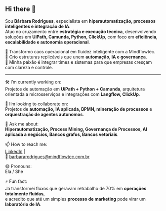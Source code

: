 ## Hi there 👋

Sou **Bárbara Rodrigues**, especialista em **hiperautomatização, processos inteligentes e integração de IA**.  
Atuo no cruzamento entre **estratégia e execução técnica**, desenvolvendo soluções em **UiPath, Camunda, Python, ClickUp**, com foco em **eficiência, escalabilidade e autonomia operacional**.

🔹 Transformo caos operacional em fluidez inteligente com a Mindflowtec.  
🔹 Crio estruturas replicáveis que unem **automação, IA e governança**.  
🔹 Minha paixão é integrar times e sistemas para que empresas cresçam com clareza e controle.  

---

🛠️ I’m currently working on:  
  Projetos de automação em **UiPath + Python + Camunda**, arquitetura orientada a microsserviços e integrações com **Langflow, ClickUp**.  

🤝 I’m looking to collaborate on:  
  Projetos de **automação, IA aplicada, BPMN, mineração de processos** e **orquestração de agentes autonomos**.    

💬 Ask me about:  
  **Hiperautomatização, Process Mining, Governança de Processos, AI aplicada a negócios, Bancos grafos, Bancos vetoriais**.  

📫 How to reach me:  
  [LinkedIn](https://www.linkedin.com/in/barbarasouzarodrigues) |  
  📧 barbararodrigues@mindflowtec.com.br  

😄 Pronouns:  
  Ela / She  

⚡ Fun fact:  
  Já transformei fluxos que geravam retrabalho de 70% em **operações totalmente fluidas**,  
  e acredito que até um simples **processo de marketing** pode virar um **laboratório de IA**.  

